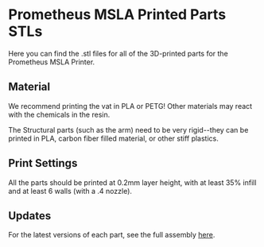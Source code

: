 # Prometheus MSLA Printed Parts STLs
Here you can find the .stl files for all of the 3D-printed parts for the
Prometheus MSLA Printer.

## Material
We recommend printing the vat in PLA or PETG! Other materials may react with the
chemicals in the resin.

The Structural parts (such as the arm) need to be very 
rigid--they can be printed in PLA, carbon fiber filled material, or other stiff
plastics.

## Print Settings
All the parts should be printed at 0.2mm layer height, with at least 35% infill
and at least 6 walls (with a .4 nozzle).


## Updates
For the latest versions of each part, see the full assembly [here](../CAD/).
